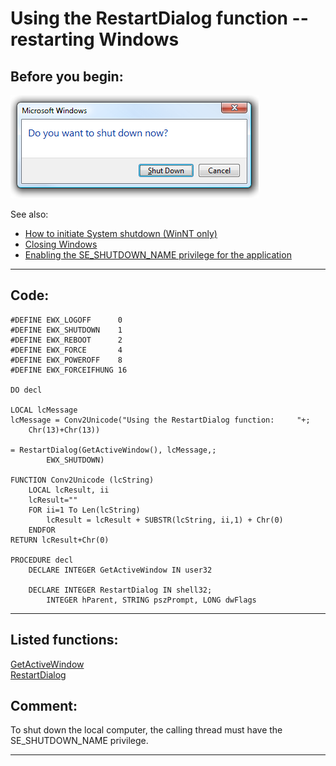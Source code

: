 <link rel="stylesheet" type="text/css" href="../css/win32api.css">  
<link rel="stylesheet" href="https://cdnjs.cloudflare.com/ajax/libs/font-awesome/4.7.0/css/font-awesome.min.css">

# Using the RestartDialog function -- restarting Windows

## Before you begin:
![](../images/windowsrestartdialog.png)  

See also: 

* [How to initiate System shutdown (WinNT only)](sample_122.md)  
* [Closing Windows](sample_036.md)  
* [Enabling the SE_SHUTDOWN_NAME privilege for the application](sample_552.md)  
  
***  


## Code:
```foxpro  
#DEFINE EWX_LOGOFF      0
#DEFINE EWX_SHUTDOWN    1
#DEFINE EWX_REBOOT      2
#DEFINE EWX_FORCE       4
#DEFINE EWX_POWEROFF    8
#DEFINE EWX_FORCEIFHUNG 16

DO decl

LOCAL lcMessage
lcMessage = Conv2Unicode("Using the RestartDialog function:     "+;
	Chr(13)+Chr(13))

= RestartDialog(GetActiveWindow(), lcMessage,;
		EWX_SHUTDOWN)
	
FUNCTION Conv2Unicode (lcString)
	LOCAL lcResult, ii
	lcResult=""
	FOR ii=1 To Len(lcString)
		lcResult = lcResult + SUBSTR(lcString, ii,1) + Chr(0)
	ENDFOR
RETURN lcResult+Chr(0)

PROCEDURE decl
	DECLARE INTEGER GetActiveWindow IN user32

	DECLARE INTEGER RestartDialog IN shell32;
		INTEGER hParent, STRING pszPrompt, LONG dwFlags  
```  
***  


## Listed functions:
[GetActiveWindow](../libraries/user32/GetActiveWindow.md)  
[RestartDialog](../libraries/shell32/RestartDialog.md)  

## Comment:
To shut down the local computer, the calling thread must have the SE_SHUTDOWN_NAME privilege.  
  
***  

